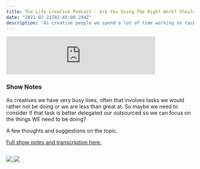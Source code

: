 ```yaml
---
title: The Life Creative Podcast - Are You Doing The Right Work? Should You Delegate or Outsource?
date: "2021-02-21T02:45:00.284Z"
description: "As creative people we spend a lot of time working on tasks. But maybe we need to hand some of those over to other people?"
---
```


<iframe src="https://anchor.fm/peter-witham/embed/episodes/Are-You-Doing-The-Right-Work--Should-You-Delegate-or-Outsource-eqn5ig" height="102px" width="400px" frameborder="0" scrolling="no"></iframe>

### Show Notes

As creatives we have very busy lives, often that involves tasks we would rather not be doing or we are less than great at. So maybe we need to consider if that task is better delegated our outsourced so we can focus on the things WE need to be doing?

A few thoughts and suggestions on the topic.

[Full show notes and transcription here.](https://peterwitham.com/podcasts/tlc/s05-e06)

<div class="podcastSubscribeButton">
<a href="https://anchor.fm/peter-witham">
<img src="/images/subscribe-to-podcast.png" style="margin: auto;"/>
</a>
<a href="https://www.buymeacoffee.com/pwcom">
<img src="/images/buy-me-a-coffee.png" style="margin: auto; padding-top: 1em;"/>
</a>
</div>
